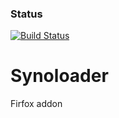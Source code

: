 ### Status
[![Build Status](https://travis-ci.org/Lemutar/Synoloader.svg?branch=dev)](https://travis-ci.org/Lemutar/Synoloader)

Synoloader
==========

Firfox addon
